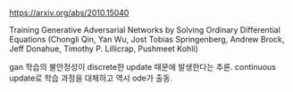 https://arxiv.org/abs/2010.15040

Training Generative Adversarial Networks by Solving Ordinary
  Differential Equations (Chongli Qin, Yan Wu, Jost Tobias Springenberg, Andrew Brock, Jeff Donahue, Timothy P. Lillicrap, Pushmeet Kohli)

gan 학습의 불안정성이 discrete한 update 때문에 발생한다는 추론. continuous update로 학습 과정을 대체하고 역시 ode가 출동.